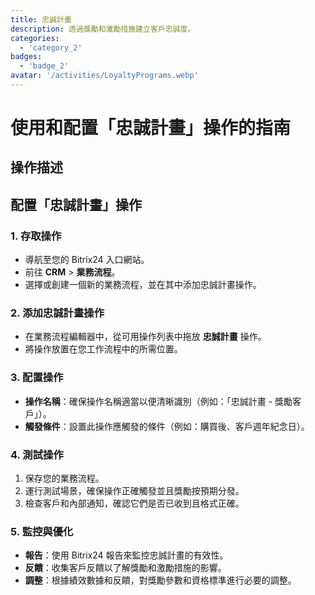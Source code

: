 ```yaml
---
title: 忠誠計畫
description: 透過獎勵和激勵措施建立客戶忠誠度。
categories: 
  - 'category_2'
badges: 
  - 'badge_2'
avatar: '/activities/LoyaltyPrograms.webp'
---
```

# 使用和配置「忠誠計畫」操作的指南

## 操作描述

## **配置「忠誠計畫」操作**

### 1. 存取操作
- 導航至您的 Bitrix24 入口網站。
- 前往 **CRM** > **業務流程**。
- 選擇或創建一個新的業務流程，並在其中添加忠誠計畫操作。

### 2. 添加忠誠計畫操作
- 在業務流程編輯器中，從可用操作列表中拖放 **忠誠計畫** 操作。
- 將操作放置在您工作流程中的所需位置。

### 3. 配置操作
- **操作名稱**：確保操作名稱適當以便清晰識別（例如：「忠誠計畫 - 獎勵客戶」）。
- **觸發條件**：設置此操作應觸發的條件（例如：購買後、客戶週年紀念日）。

### 4. 測試操作
1. 保存您的業務流程。
2. 運行測試場景，確保操作正確觸發並且獎勵按預期分發。
3. 檢查客戶和內部通知，確認它們是否已收到且格式正確。

### 5. 監控與優化
- **報告**：使用 Bitrix24 報告來監控忠誠計畫的有效性。
- **反饋**：收集客戶反饋以了解獎勵和激勵措施的影響。
- **調整**：根據績效數據和反饋，對獎勵參數和資格標準進行必要的調整。